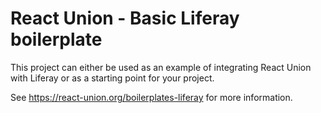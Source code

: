 # React Union - Basic Liferay boilerplate

This project can either be used as an example of integrating React Union with Liferay or as a starting point for your project.

See https://react-union.org/boilerplates-liferay for more information.
